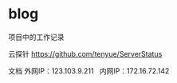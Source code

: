 # blog
项目中的工作记录

云探针
https://github.com/tenyue/ServerStatus


文档
外网IP：123.103.9.211   
内网IP：172.16.72.142
